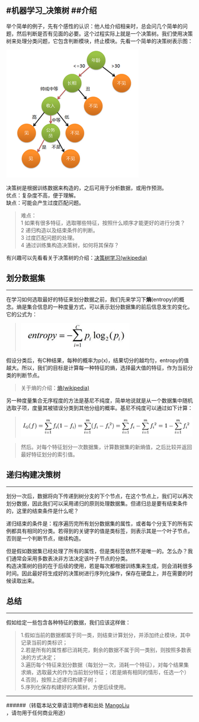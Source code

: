 ﻿#机器学习_决策树
##介绍
--------------------------------
举个简单的例子，先有个感性的认识：他人给介绍相亲时，总会问几个简单的问题，然后判断是否有见面的必要。这个过程实际上就是一个决策树。我们使用决策树来处理分类问题，它包含判断模块，终止模块。先看一个简单的决策树表示图：

![决策树举例](/images/jiqixuexi/jueceshu_jueceshu.png)

决策树是根据训练数据来构造的，之后可用于分析数据，或用作预测。<br>
优点：复杂度不高，便于理解。<br>
缺点：可能会产生过度匹配问题。<br>
>难点：<br>
>   1 如果有很多特征，选取哪些特征，按照什么顺序才能更好的进行分类？<br>
    2 递归构造以及结束条件的判断。<br>
    3 过度匹配问题的处理。<br>
    4 通过训练集构造决策树，如何将其保存？<br>

有兴趣可以先看看关于决策树的介绍：[决策树学习(wikipedia)](http://zh.wikipedia.org/wiki/%E5%86%B3%E7%AD%96%E6%A0%91%E5%AD%A6%E4%B9%A0)

## 划分数据集
--------------------------------
在学习如何选取最好的特征来划分数据之前，我们先来学习下<strong>熵</strong>(entropy)的概念。熵是集合信息的一种度量方式，可以表示划分数据集的前后信息发生的变化。它的公式为：<br>
>![熵](/images/jiqixuexi/jueceshu_shang.png)

假设分类后，有C种结果，每种的概率为p(x)，结果切分的越均匀，entropy的值越大。所以，我们的目标是计算每一种特征的熵，选择最大值的特征，作为当前分类的判断节点。
>关于熵的介绍：[熵(wikipedia)](http://zh.wikipedia.org/wiki/%E4%BF%A1%E6%81%AF%E7%86%B5)

另一种度量集合无序程度的方法是基尼不纯度，简单地说就是从一个数据集中随机选取子项，度量其被错误分类到其他分组的概率。基尼不纯度可以通过如下计算：
>![基尼不纯度](/images/jiqixuexi/jueceshu_jini.PNG)<br>

>然后。对每个特征划分一次数据集，计算数据集的新熵值，之后比较并返回最好特征划分的索引值。

## 递归构建决策树
--------------------------------
划分一次后，数据将向下传递到树分支的下个节点，在这个节点上，我们可以再次划分数据，因此我们可以采用递归的原则处理数据集。但递归总是要有结束条件的，这里的结束条件是什么呢？<br>

递归结束的条件是：程序遍历完所有划分数据集的属性，或者每个分支下的所有实例都具有相同的分类。若得到的关键字的值是类标签，则表示其是一个叶子节点，否则是一个判断节点，继续构造。<br>

但是假如数据集已经处理了所有的属性，但是类标签依然不是唯一的。怎么办？我们通常会采用多数表决非方法决定该叶子节点的分类。<br>
构造决策树的目的在于后续的使用，若是每次都根据训练集来生成，则会消耗很多时间。因此最好将生成好的决策树进行序列化操作，保存在硬盘上，并在需要的时候读取出来。<br>

## 总结
--------------------------------
假如给定一些包含各种特征的数据，我们应该这样做：

>1.假如当前的数据都属于同一类，则结束计算划分，并添加终止模块，其中记录当前的类标识；<br>
2.若是所有的属性都已消耗完，剩余的数据不属于同一类别，则按照多数表决的方式决定；<br>
3.遍历每个特征来划分数据（每划分一次，消耗一个特征），对每个结果集求熵，选取最大的作为当前划分特征；（若是熵有相同的情形，任选一个）<br>
4.否则，按照上述递归构建子树；<br>
5.序列化保存构建好的决策树，方便后续使用。

--------------------------------
######（转载本站文章请注明作者和出处 <a href="https://github.com/MangoLiu">MangoLiu</a> ，请勿用于任何商业用途）

